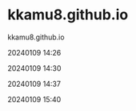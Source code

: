 # kkamu8.github.io
kkamu8.github.io


20240109 14:26



20240109 14:30



20240109 14:37



20240109 15:40

